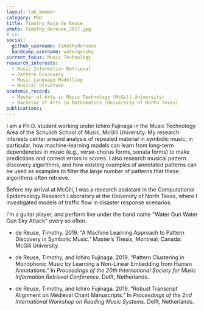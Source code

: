 ```yaml
---
layout: lab_member
category: PhD
title: Timothy Raja de Reuse
photo: timothy_dereuse_2017.jpg
# cv:
social:
  github_username: timothydereuse
  bandcamp_username: watergunsky
current_focus: Music Technology
research_interests:
  - Music Information Retrieval
  - Pattern Discovery
  - Music Language Modelling
  - Musical Structure
academic_record:
  - Master of Arts in Music Technology (McGill University)
  - Bachelor of Arts in Mathematics (University of North Texas)
publications:
---
```


I am a Ph.D. student working under Ichiro Fujinaga in the Music Technology Area of the Schulich School of Music, McGill University. My research interests center around analysis of repeated material in symbolic music; in particular, how machine-learning models can learn from long-term dependencies in music (e.g., verse-chorus forms, sonata forms) to make predictions and correct errors in scores. I also research musical pattern discovery algorithms, and how existing examples of annotated patterns can be used as examples to filter the large number of patterns that these algorithms often retrieve.

Before my arrival at McGill, I was a research assistant in the Computational Epidemiology Research Laboratory at the University of North Texas, where I investigated models of traffic flow in disaster response scenarios.

I'm a guitar player, and perform live under the band name "Water Gun Water Gun Sky Attack" every so often.

- de Reuse, Timothy. 2019. “A Machine Learning Approach to Pattern Discovery in Symbolic Music.” Master’s Thesis, Montreal, Canada: McGill University.

- de Reuse, Timothy, and Ichiro Fujinaga. 2019. “Pattern Clustering in Monophonic Music by Learning a Non-Linear Embedding from Human Annotations.” In _Proceedings of the 20th International Society for Music Information Retrieval Conference_. Delft, Netherlands.

- de Reuse, Timothy, and Ichiro Fujinaga. 2019. “Robust Transcript Alignment on Medieval Chant Manuscripts.” In _Proceedings of the 2nd International Workshop on Reading Music Systems_. Delft, Netherlands.